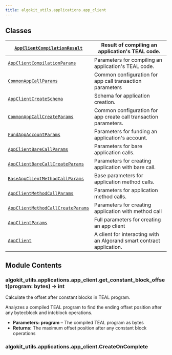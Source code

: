 ```yaml
---
title: algokit_utils.applications.app_client
---
```


## Classes

| [`AppClientCompilationResult`](/reference/algokit-utils-py/api/AppClientCompilationResult#algokit_utils.applications.app_client.AppClientCompilationResult)                | Result of compiling an application's TEAL code.                       |
| -------------------------------------------------------------------------------------------------------------------------------------------------------------------------- | --------------------------------------------------------------------- |
| [`AppClientCompilationParams`](/reference/algokit-utils-py/api/AppClientCompilationParams#algokit_utils.applications.app_client.AppClientCompilationParams)                | Parameters for compiling an application's TEAL code.                  |
| [`CommonAppCallParams`](/reference/algokit-utils-py/api/CommonAppCallParams#algokit_utils.applications.app_client.CommonAppCallParams)                                     | Common configuration for app call transaction parameters              |
| [`AppClientCreateSchema`](/reference/algokit-utils-py/api/AppClientCreateSchema#algokit_utils.applications.app_client.AppClientCreateSchema)                               | Schema for application creation.                                      |
| [`CommonAppCallCreateParams`](/reference/algokit-utils-py/api/CommonAppCallCreateParams#algokit_utils.applications.app_client.CommonAppCallCreateParams)                   | Common configuration for app create call transaction parameters.      |
| [`FundAppAccountParams`](/reference/algokit-utils-py/api/FundAppAccountParams#algokit_utils.applications.app_client.FundAppAccountParams)                                  | Parameters for funding an application's account.                      |
| [`AppClientBareCallParams`](/reference/algokit-utils-py/api/AppClientBareCallParams#algokit_utils.applications.app_client.AppClientBareCallParams)                         | Parameters for bare application calls.                                |
| [`AppClientBareCallCreateParams`](/reference/algokit-utils-py/api/AppClientBareCallCreateParams#algokit_utils.applications.app_client.AppClientBareCallCreateParams)       | Parameters for creating application with bare call.                   |
| [`BaseAppClientMethodCallParams`](/reference/algokit-utils-py/api/BaseAppClientMethodCallParams#algokit_utils.applications.app_client.BaseAppClientMethodCallParams)       | Base parameters for application method calls.                         |
| [`AppClientMethodCallParams`](/reference/algokit-utils-py/api/AppClientMethodCallParams#algokit_utils.applications.app_client.AppClientMethodCallParams)                   | Parameters for application method calls.                              |
| [`AppClientMethodCallCreateParams`](/reference/algokit-utils-py/api/AppClientMethodCallCreateParams#algokit_utils.applications.app_client.AppClientMethodCallCreateParams) | Parameters for creating application with method call                  |
| [`AppClientParams`](/reference/algokit-utils-py/api/AppClientParams#algokit_utils.applications.app_client.AppClientParams)                                                 | Full parameters for creating an app client                            |
| [`AppClient`](/reference/algokit-utils-py/api/AppClient#algokit_utils.applications.app_client.AppClient)                                                                   | A client for interacting with an Algorand smart contract application. |

## Module Contents

### algokit_utils.applications.app_client.get_constant_block_offset(program: bytes) → int

Calculate the offset after constant blocks in TEAL program.

Analyzes a compiled TEAL program to find the ending offset position after any bytecblock and intcblock operations.

- **Parameters:**
  **program** – The compiled TEAL program as bytes
- **Returns:**
  The maximum offset position after any constant block operations

### algokit_utils.applications.app_client.CreateOnComplete
